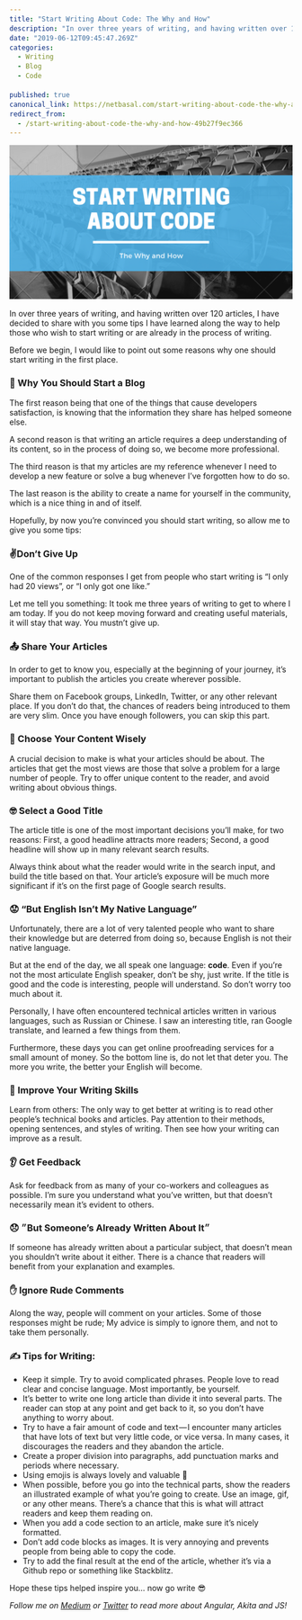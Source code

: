 ```yaml
---
title: "Start Writing About Code: The Why and How"
description: "In over three years of writing, and having written over 120 articles, I have decided to share with you some tips I have learned along the way to help those who wish to start writing or are already in…"
date: "2019-06-12T09:45:47.269Z"
categories: 
  - Writing
  - Blog
  - Code

published: true
canonical_link: https://netbasal.com/start-writing-about-code-the-why-and-how-49b27f9ec366
redirect_from:
  - /start-writing-about-code-the-why-and-how-49b27f9ec366
---
```


![](./asset-1.png)

In over three years of writing, and having written over 120 articles, I have decided to share with you some tips I have learned along the way to help those who wish to start writing or are already in the process of writing.

Before we begin, I would like to point out some reasons why one should start writing in the first place.

### 🤔 Why You Should Start a Blog

The first reason being that one of the things that cause developers satisfaction, is knowing that the information they share has helped someone else.

A second reason is that writing an article requires a deep understanding of its content, so in the process of doing so, we become more professional.

The third reason is that my articles are my reference whenever I need to develop a new feature or solve a bug whenever I’ve forgotten how to do so.

The last reason is the ability to create a name for yourself in the community, which is a nice thing in and of itself.

Hopefully, by now you’re convinced you should start writing, so allow me to give you some tips:

### ✌️Don’t Give Up

One of the common responses I get from people who start writing is “I only had 20 views”, or “I only got one like.”

Let me tell you something: It took me three years of writing to get to where I am today. If you do not keep moving forward and creating useful materials, it will stay that way. You mustn’t give up.

### 📤 Share Your Articles

In order to get to know you, especially at the beginning of your journey, it’s important to publish the articles you create wherever possible.

Share them on Facebook groups, LinkedIn, Twitter, or any other relevant place. If you don’t do that, the chances of readers being introduced to them are very slim. Once you have enough followers, you can skip this part.

### 👮 Choose Your Content Wisely

A crucial decision to make is what your articles should be about. The articles that get the most views are those that solve a problem for a large number of people. Try to offer unique content to the reader, and avoid writing about obvious things.

### 🤓 Select a Good Title

The article title is one of the most important decisions you’ll make, for two reasons: First, a good headline attracts more readers; Second, a good headline will show up in many relevant search results.

Always think about what the reader would write in the search input, and build the title based on that. Your article’s exposure will be much more significant if it’s on the first page of Google search results.

### 😟 “But English Isn’t My Native Language”

Unfortunately, there are a lot of very talented people who want to share their knowledge but are deterred from doing so, because English is not their native language.

But at the end of the day, we all speak one language: **code**. Even if you’re not the most articulate English speaker, don’t be shy, just write. If the title is good and the code is interesting, people will understand. So don’t worry too much about it.

Personally, I have often encountered technical articles written in various languages, such as Russian or Chinese. I saw an interesting title, ran Google translate, and learned a few things from them.

Furthermore, these days you can get online proofreading services for a small amount of money. So the bottom line is, do not let that deter you. The more you write, the better your English will become.

### 💪 Improve Your Writing Skills

Learn from others: The only way to get better at writing is to read other people’s technical books and articles. Pay attention to their methods, opening sentences, and styles of writing. Then see how your writing can improve as a result.

### 👂 Get Feedback

Ask for feedback from as many of your co-workers and colleagues as possible. I’m sure you understand what you’ve written, but that doesn’t necessarily mean it’s evident to others.

### 😞 ״But Someone’s Already Written About It״

If someone has already written about a particular subject, that doesn’t mean you shouldn’t write about it either. There is a chance that readers will benefit from your explanation and examples.

### ✋ Ignore Rude Comments

Along the way, people will comment on your articles. Some of those responses might be rude; My advice is simply to ignore them, and not to take them personally.

### ✍️ Tips for Writing:

-   Keep it simple. Try to avoid complicated phrases. People love to read clear and concise language. Most importantly, be yourself.
-   It’s better to write one long article than divide it into several parts. The reader can stop at any point and get back to it, so you don’t have anything to worry about.
-   Try to have a fair amount of code and text — I encounter many articles that have lots of text but very little code, or vice versa. In many cases, it discourages the readers and they abandon the article.
-   Create a proper division into paragraphs, add punctuation marks and periods where necessary.
-   Using emojis is always lovely and valuable 🦄
-   When possible, before you go into the technical parts, show the readers an illustrated example of what you’re going to create. Use an image, gif, or any other means. There’s a chance that this is what will attract readers and keep them reading on.
-   When you add a code section to an article, make sure it’s nicely formatted.
-   Don’t add code blocks as images. It is very annoying and prevents people from being able to copy the code.
-   Try to add the final result at the end of the article, whether it’s via a Github repo or something like Stackblitz.

Hope these tips helped inspire you… now go write 😎

_Follow me on_ [_Medium_](https://medium.com/@NetanelBasal/) _or_ [_Twitter_](https://twitter.com/NetanelBasal) _to read more about Angular, Akita and JS!_
